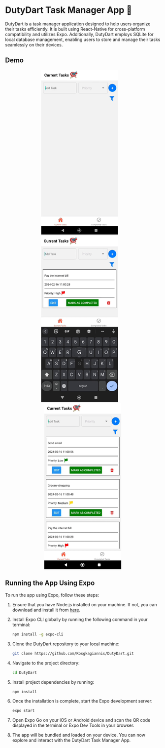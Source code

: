 # DutyDart Task Manager App 🎯

DutyDart is a task manager application designed to help users organize their tasks efficiently. It is built using React-Native for cross-platform compatibility and utilizes Expo. Additionally, DutyDart employs SQLite for local database management, enabling users to store and manage their tasks seamlessly on their devices.

## Demo

<p align="center">
  <img src="Demo1.gif" alt="Demo 1" width="250"/> &nbsp;&nbsp;&nbsp;&nbsp;
  <img src="Demo2.gif" alt="Demo 2" width="250"/> &nbsp;&nbsp;&nbsp;&nbsp;
  <img src="Demo3.gif" alt="Demo 3" width="250"/>
</p>

## Running the App Using Expo

To run the app using Expo, follow these steps:

1. Ensure that you have Node.js installed on your machine. If not, you can download and install it from [here](https://nodejs.org/).

2. Install Expo CLI globally by running the following command in your terminal:

   ```bash
   npm install -g expo-cli
   ```

3. Clone the DutyDart repository to your local machine:

   ```bash
   git clone https://github.com/Kosgkagiannis/DutyDart.git
   ```

4. Navigate to the project directory:

   ```bash
   cd DutyDart
   ```

5. Install project dependencies by running:

   ```bash
   npm install
   ```

6. Once the installation is complete, start the Expo development server:

   ```bash
   expo start
   ```

7. Open Expo Go on your iOS or Android device and scan the QR code displayed in the terminal or Expo Dev Tools in your browser.

8. The app will be bundled and loaded on your device. You can now explore and interact with the DutyDart Task Manager App.
